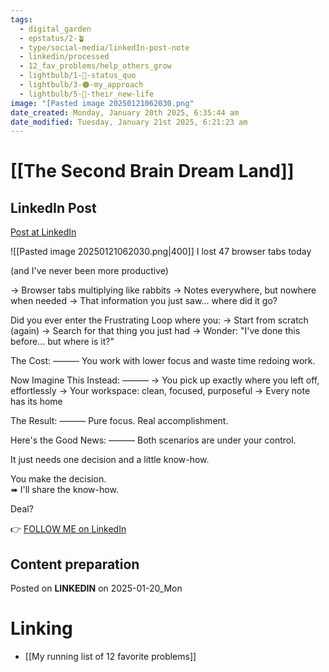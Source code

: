 ```yaml
---
tags:
  - digital_garden
  - epstatus/2-🪴
  - type/social-media/linkedIn-post-note
  - linkedin/processed
  - 12_fav_problems/help_others_grow
  - lightbulb/1-🔴-status_quo
  - lightbulb/3-🟠-my_approach
  - lightbulb/5-🔵-their_new-life
image: "[Pasted image 20250121062030.png"
date_created: Monday, January 20th 2025, 6:35:44 am
date_modified: Tuesday, January 21st 2025, 6:21:23 am
---
```

# [[The Second Brain Dream Land]]
## LinkedIn Post
[Post at LinkedIn](https://www.linkedin.com/posts/sebastiankamilli_i-lost-47-browser-tabs-today-and-ive-never-activity-7287001062916435968-Ut_f?utm_source=share&utm_medium=member_desktop)

![[Pasted image 20250121062030.png|400]]
I lost 47 browser tabs today

(and I've never been more productive)

→ Browser tabs multiplying like rabbits
→ Notes everywhere, but nowhere when needed
→ That information you just saw... where did it go?

Did you ever enter the Frustrating Loop where you:
→ Start from scratch (again)
→ Search for that thing you just had
→ Wonder: "I've done this before... but where is it?"

The Cost:
———
You work with lower focus and waste time redoing work. 

Now Imagine This Instead:
———
→ You pick up exactly where you left off, effortlessly
→ Your workspace: clean, focused, purposeful
→ Every note has its home

The Result:
———
Pure focus. Real accomplishment.

Here's the Good News:
———
Both scenarios are under your control. 

It just needs one decision and a little know-how. 

You make the decision.  
➠ I'll share the know-how.

Deal?

👉 [FOLLOW ME on LinkedIn](https://www.linkedin.com/comm/mynetwork/discovery-see-all?usecase=PEOPLE_FOLLOWS&followMember=sebastiankamilli)

## Content preparation

Posted on **LINKEDIN** on 2025-01-20_Mon
# Linking
+ [[My running list of 12 favorite problems]]